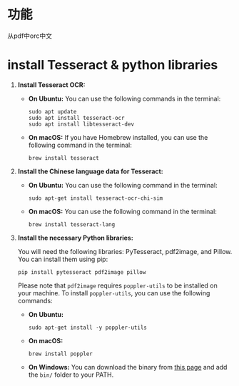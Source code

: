 # 功能
从pdf中orc中文

# install Tesseract & python libraries
1. **Install Tesseract OCR:**

   - **On Ubuntu:**
     You can use the following commands in the terminal:
     ```
     sudo apt update
     sudo apt install tesseract-ocr
     sudo apt install libtesseract-dev
     ```

   - **On macOS:**
     If you have Homebrew installed, you can use the following command in the terminal:
     ```
     brew install tesseract
     ```

2. **Install the Chinese language data for Tesseract:**

   - **On Ubuntu:**
     You can use the following command in the terminal:
     ```
     sudo apt-get install tesseract-ocr-chi-sim
     ```

   - **On macOS:**
     You can use the following command in the terminal:
     ```
     brew install tesseract-lang
     ```

3. **Install the necessary Python libraries:**

   You will need the following libraries: PyTesseract, pdf2image, and Pillow. You can install them using pip:

   ```
   pip install pytesseract pdf2image pillow
   ```

   Please note that `pdf2image` requires `poppler-utils` to be installed on your machine. To install `poppler-utils`, you can use the following commands:

   - **On Ubuntu:**
     ```
     sudo apt-get install -y poppler-utils
     ```

   - **On macOS:**
     ```
     brew install poppler
     ```

   - **On Windows:**
     You can download the binary from [this page](http://blog.alivate.com.au/poppler-windows/) and add the `bin/` folder to your PATH.
